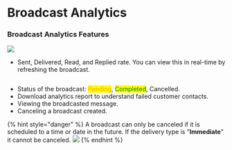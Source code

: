 # Broadcast Analytics

### Broadcast Analytics Features

![](../../.gitbook/assets/analytics.PNG)

* Sent, Delivered, Read, and Replied rate. You can view this in real-time by refreshing the broadcast.

&#x20;<img src="../../.gitbook/assets/refresh.png" alt="" data-size="original">

* Status of the broadcast: <mark style="color:orange;">Pending</mark>, <mark style="color:green;">Completed</mark>, Cancelled.
* Download analytics report to understand failed customer contacts.
* Viewing the broadcasted message.
* Canceling a broadcast created.&#x20;

{% hint style="danger" %}
A broadcast can only be canceled if it is scheduled to a time or date in the future. If the delivery type is "**Immediate**" it cannot be canceled. ![](../../.gitbook/assets/immediate.PNG)
{% endhint %}

